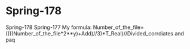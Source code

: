 # Spring-178
Spring-178
Spring-177 My formula: Number_of_the_file=((((Number_of_the_file*2**y)+Add)//3)*T_Real)//Divided_corrdiates and paq
